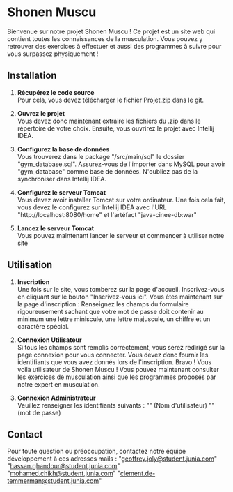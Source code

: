 # Shonen Muscu

Bienvenue sur notre projet Shonen Muscu ! Ce projet est un site web qui contient toutes les connaissances de la musculation. 
Vous pouvez y retrouver des exercices à effectuer et aussi des programmes à suivre pour vous surpassez physiquement ! 

## Installation

1. **Récupérez le code source**  
  Pour cela, vous devez télécharger le fichier Projet.zip dans le git.

2. **Ouvrez le projet**  
  Vous devez donc maintenant extraire les fichiers du .zip dans le répertoire de votre choix.
  Ensuite, vous ouvrirez le projet avec Intellij IDEA.

3. **Configurez la base de données**  
  Vous trouverez dans le package "/src/main/sql" le dossier "gym_database.sql".
  Assurez-vous de l'importer dans MySQL pour avoir "gym_database" comme base de données.
  N'oubliez pas de la synchroniser dans Intellij IDEA.

4. **Configurez le serveur Tomcat**  
  Vous devez avoir installer Tomcat sur votre ordinateur.
  Une fois cela fait, vous devez le configurez sur Intellij IDEA avec l'URL "http://localhost:8080/home" et l'artéfact "java-cinee-db:war"

5. **Lancez le serveur Tomcat**  
  Vous pouvez maintenant lancer le serveur et commencer à utiliser notre site

## Utilisation

1. **Inscription**  
  Une fois sur le site, vous tomberez sur la page d'accueil. Inscrivez-vous en cliquant sur le bouton "Inscrivez-vous ici".
  Vous êtes maintenant sur la page d'inscription : Renseignez les champs du formulaire rigoureusement sachant que votre mot de passe doit contenir au minimum une lettre miniscule, une lettre majuscule, un chiffre et un caractère spécial.

2. **Connexion Utilisateur**  
  Si tous les champs sont remplis correctement, vous serez redirigé sur la page connexion pour vous connecter.
  Vous devez donc fournir les identifiants que vous avez donnés lors de l'inscription.
  Bravo ! Vous voilà utilisateur de Shonen Muscu ! Vous pouvez maintenant consulter les exercices de musculation ainsi que les programmes proposés par notre expert en musculation. 

3. **Connexion Administrateur**  
  Veuillez renseigner les identifiants suivants : "" (Nom d'utilisateur) "" (mot de passe)

## Contact

Pour toute question ou préoccupation, contactez notre équipe développement à ces adresses mails : "geoffrey.joly@student.junia.com" "hassan.ghandour@student.junia.com" "mohamed.chikh@student.junia.com" "clement.de-temmerman@student.junia.com"
